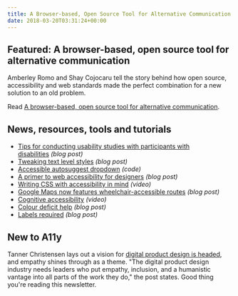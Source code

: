 ```yaml
---
title: A Browser-based, Open Source Tool for Alternative Communication and More
date: 2018-03-20T03:31:24+00:00
---
```


## Featured: A browser-based, open source tool for alternative communication

Amberley Romo and Shay Cojocaru tell the story behind how open source, accessibility and web standards made the perfect combination for a new solution to an old problem.

Read [A browser-based, open source tool for alternative communication](https://css-tricks.com/a-browser-based-open-source-tool-for-alternative-communication/).

## News, resources, tools and tutorials

- [Tips for conducting usability studies with participants with disabilities](https://www.smashingmagazine.com/2018/03/tips-conducting-usability-studies-participants-disabilities/) *(blog post)*
- [Tweaking text level styles](http://adrianroselli.com/2017/12/tweaking-text-level-styles.html) *(blog post)*
- [Accessible autosuggest dropdown](https://weboverhauls.github.io/demos/autosuggest/) *(code)*
- [A primer to web accessibility for designers](https://uxplanet.org/a-primer-to-web-accessibility-for-designers-2c548448c612) *(blog post)*
- [Writing CSS with accessibility in mind](https://www.youtube.com/watch?v=EOiC2M47GBY) *(video)*
- [Google Maps now features wheelchair-accessible routes](https://www.androidheadlines.com/2018/03/google-maps-now-features-wheelchair-accessible-routes.html) *(blog post)*
- [Cognitive accessibility](https://www.youtube.com/watch?v=XBzXBY9G2u4) *(video)*
- [Colour deficit help](https://developer.paciellogroup.com/blog/2018/03/colour-deficit-help/) *(blog post)*
- [Labels required](https://www.filamentgroup.com/lab/a11y-form-labels.html) *(blog post)*

## New to A11y

Tanner Christensen lays out a vision for [digital product design is headed](https://medium.muz.li/where-digital-product-design-is-going-73f0772ef039), and empathy shines through as a theme. "The digital product design industry needs leaders who put empathy, inclusion, and a humanistic vantage into all parts of the work they do," the post states. Good thing you're reading this newsletter.
